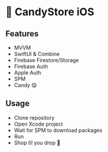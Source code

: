 # 🍭 CandyStore iOS

## Features
-   MVVM
-   SwiftUI & Combine
-   Firebase Firestore/Storage
-   Firebase Auth
-   Apple Auth
-   SPM
-   Candy 😋

## Usage
-   Clone repository
-   Open Xcode project
-   Wait for SPM to download packages
-   Run
-   Shop til you drop 🤑
